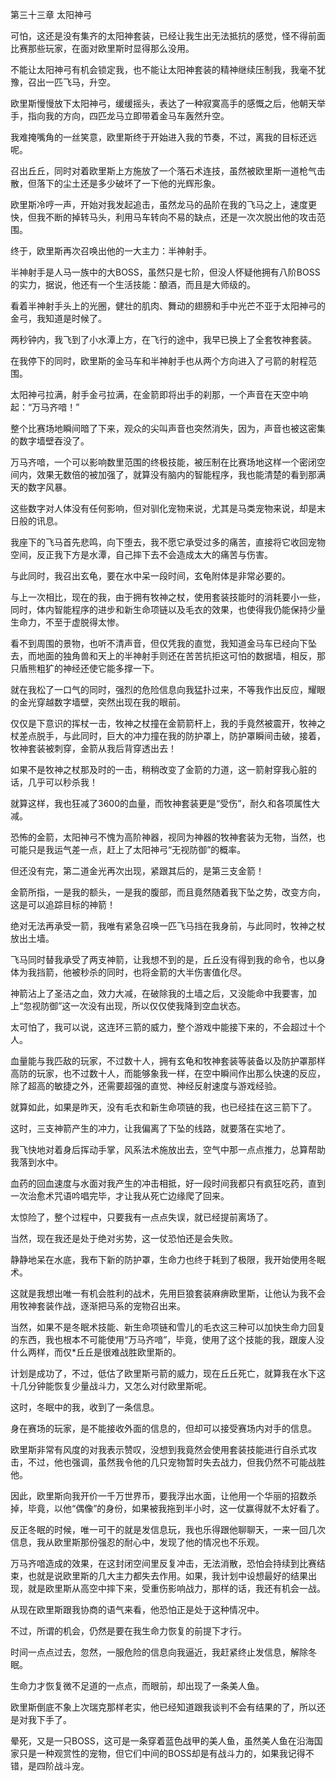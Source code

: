 第三十三章 太阳神弓


可怕，这还是没有集齐的太阳神套装，已经让我生出无法抵抗的感觉，怪不得前面比赛那些玩家，在面对欧里斯时显得那么没用。

不能让太阳神弓有机会锁定我，也不能让太阳神套装的精神继续压制我，我毫不犹豫，召出一匹飞马，升空。

欧里斯慢慢放下太阳神弓，缓缓摇头，表达了一种寂寞高手的感慨之后，他朝天举手，指向我的方向，四匹龙马立即带着金马车轰然升空。

我难掩嘴角的一丝笑意，欧里斯终于开始进入我的节奏，不过，离我的目标还远呢。

召出丘丘，同时对着欧里斯上方施放了一个落石术连技，虽然被欧里斯一道枪气击散，但落下的尘土还是多少破坏了一下他的光辉形象。

欧里斯冷哼一声，开始对我发起追击，虽然龙马的品阶在我的飞马之上，速度更快，但我不断的掉转马头，利用马车转向不易的缺点，还是一次次脱出他的攻击范围。

终于，欧里斯再次召唤出他的一大主力：半神射手。

半神射手是人马一族中的大BOSS，虽然只是七阶，但没人怀疑他拥有八阶BOSS的实力，据说，他还有一个生活技能：酿酒，而且是大师级的。

看着半神射手头上的光圈，健壮的肌肉、舞动的翅膀和手中光芒不亚于太阳神弓的金弓，我知道是时候了。

两秒钟内，我飞到了小水潭上方，在飞行的途中，我早已换上了全套牧神套装。

在我停下的同时，欧里斯的金马车和半神射手也从两个方向进入了弓箭的射程范围。

太阳神弓拉满，射手金弓拉满，在金箭即将出手的刹那，一个声音在天空中响起：“万马齐喑！”

整个比赛场地瞬间暗了下来，观众的尖叫声音也突然消失，因为，声音也被这密集的数字墙壁吞没了。

万马齐喑，一个可以影响数里范围的终极技能，被压制在比赛场地这样一个密闭空间内，效果无数倍的被加强了，就算没有脑内的智能程序，我也能清楚的看到那满天的数字风暴。

这些数字对人体没有任何影响，但对驯化宠物来说，尤其是马类宠物来说，却是末日般的讯息。

我座下的飞马首先悲鸣，向下堕去，我不愿它承受过多的痛苦，直接将它收回宠物空间，反正我下方是水潭，自己摔下去不会造成太大的痛苦与伤害。

与此同时，我召出玄龟，要在水中呆一段时间，玄龟附体是非常必要的。

与上一次相比，现在的我，由于拥有牧神之杖，使用套装技能时的消耗要小一些，同时，体内智能程序的进步和新生命项链以及毛衣的效果，也使得我仍能保持少量生命力，不至于虚脱得太惨。

看不到周围的景物，也听不清声音，但仅凭我的直觉，我知道金马车已经向下坠去，而地面的独角兽和天上的半神射手则还在苦苦抗拒这可怕的数据墙，相反，那只盾熊粗犷的神经还使它能多撑一下。

就在我松了一口气的同时，强烈的危险信息向我猛扑过来，不等我作出反应，耀眼的金光穿越数字墙壁，突然出现在我的眼前。

仅仅是下意识的挥杖一击，牧神之杖撞在金箭箭杆上，我的手竟然被震开，牧神之杖差点脱手，与此同时，巨大的冲力撞在我的防护罩上，防护罩瞬间击破，接着，牧神套装被刺穿，金箭从我后背穿透出去！

如果不是牧神之杖那及时的一击，稍稍改变了金箭的力道，这一箭射穿我心脏的话，几乎可以秒杀我！

就算这样，我也狂减了3600的血量，而牧神套装更是“受伤”，耐久和各项属性大减。

恐怖的金箭，太阳神弓不愧为高阶神器，视同为神器的牧神套装为无物，当然，也可能只是我运气差一点，赶上了太阳神弓“无视防御”的概率。

但还没有完，第二道金光再次出现，紧跟其后的，是第三支金箭！

金箭所指，一是我的额头，一是我的腹部，而且竟然随着我下坠之势，改变方向，这是可以追踪目标的神箭！

绝对无法再承受一箭，我唯有紧急召唤一匹飞马挡在我身前，与此同时，牧神之杖放出土墙。

飞马同时替我承受了两支神箭，让我想不到的是，丘丘没有得到我的命令，也以身体为我挡箭，他被秒杀的同时，也将金箭的大半伤害值化尽。

神箭沾上了圣洁之血，效力大减，在破除我的土墙之后，又没能命中我要害，加上“忽视防御”这一次没有出现，所以仅仅使我降到空血状态。

太可怕了，我可以说，这连环三箭的威力，整个游戏中能接下来的，不会超过十个人。

血量能与我匹敌的玩家，不过数十人，拥有玄龟和牧神套装等装备以及防护罩那样高防的玩家，也不过数十人，而能够象我一样，在空中瞬间作出那么快速的反应，除了超高的敏捷之外，还需要超强的直觉、神经反射速度与游戏经验。

就算如此，如果是昨天，没有毛衣和新生命项链的我，也已经挂在这三箭下了。

这时，三支神箭产生的冲力，让我偏离了下坠的线路，就要落在实地了。

我飞快地对着身后挥动手掌，风系法术施放出去，空气中那一点点推力，总算帮助我落到水中。

血药的回血速度与水面对我产生的冲击相抵，好一段时间我都只有疯狂吃药，直到一次治愈术咒语吟唱完毕，才让我从死亡边缘爬了回来。

太惊险了，整个过程中，只要我有一点点失误，就已经提前离场了。

当然，现在我还是处于绝对劣势，这一仗恐怕还是会失败。

静静地呆在水底，我布下新的防护罩，生命力也终于耗到了极限，我开始使用冬眠术。

这就是我想出唯一有机会胜利的战术，先用巨狼套装麻痹欧里斯，让他认为我不会用牧神套装作战，逐渐把马系的宠物召出来。

当然，如果不是冬眠术技能、新生命项链和雪儿的毛衣这三种可以加快生命力回复的东西，我也根本不可能使用“万马齐喑”，毕竟，使用了这个技能的我，跟废人没什么两样，而仅*丘丘是很难战胜欧里斯的。

计划是成功了，不过，低估了欧里斯弓箭的威力，现在丘丘死亡，就算我在水下这十几分钟能恢复少量战斗力，又怎么对付欧里斯呢。

这时，冬眠中的我，收到了一条信息。

身在赛场的玩家，是不能接收外面的信息的，但却可以接受赛场内对手的信息。

欧里斯非常有风度的对我表示赞叹，没想到我竟然会使用套装技能进行自杀式攻击，不过，他也强调，虽然我令他的几只宠物暂时失去战力，但我仍然不可能战胜他。

因此，欧里斯向我开价一千万世界币，要我浮出水面，让他用一个华丽的招数杀掉，毕竟，以他“偶像”的身份，如果被我拖到半小时，这一仗赢得就不太好看了。

反正冬眠的时候，唯一可干的就是发信息玩，我也乐得跟他聊聊天，一来一回几次信息，我从欧里斯那份强忍的耐心中，发现了他的情况也不乐观。

万马齐喑造成的效果，在这封闭空间里反复冲击，无法消散，恐怕会持续到比赛结束，也就是说欧里斯的几大主力都失去作用。如果，我计划中设想最好的结果出现，就是欧里斯从高空中摔下来，受重伤影响战力，那样的话，我还有机会一战。

从现在欧里斯跟我协商的语气来看，他恐怕正是处于这种情况中。

不过，所谓的机会，仍然是要在我生命力恢复的前提下才行。

时间一点点过去，忽然，一服危险的信息向我逼近，我赶紧终止发信息，解除冬眠。

生命力才恢复微不足道的一点点，而眼前，却出现了一条美人鱼。

欧里斯倒底不象上次瑞克那样老实，他已经知道跟我谈判不会有结果的了，所以还是对我下手了。

晕死，又是一只BOSS，这可是一条穿着蓝色战甲的美人鱼，虽然美人鱼在沿海国家只是一种观赏性的宠物，但它们中间的BOSS却是有战斗力的，如果我记得不错，是四阶战斗宠。





